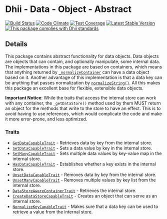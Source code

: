 # Dhii - Data - Object - Abstract

[![Build Status](https://travis-ci.org/Dhii/data-object-abstract.svg?branch=develop)](https://travis-ci.org/Dhii/data-object-abstract)
[![Code Climate](https://codeclimate.com/github/Dhii/data-object-abstract/badges/gpa.svg)](https://codeclimate.com/github/Dhii/data-object-abstract)
[![Test Coverage](https://codeclimate.com/github/Dhii/data-object-abstract/badges/coverage.svg)](https://codeclimate.com/github/Dhii/data-object-abstract/coverage)
[![Latest Stable Version](https://poser.pugx.org/dhii/data-object-abstract/version)](https://packagist.org/packages/dhii/data-object-abstract)
[![This package complies with Dhii standards](https://img.shields.io/badge/Dhii-Compliant-green.svg?style=flat-square)][Dhii]

## Details
This package contains abstract functionality for data objects. Data objects are objects that can contain, and optionally
manipulate, some internal data. The implementations in this package are based on containers, which means that anything
returned by [`_normalizeContainer`][NormalizeContainerCapableTrait#_normalizeContainer()] can have a data object based
on it. Another advantage of this implementation is that a data key can be anything that passes normalization by
[`normalizeString()`][NormalizeStringCapableTrait#_normalizeString()]. All this makes this package an excellent base
for flexible, extensible data objects.

**Important Notice**: While the traits that access the internal store can work with any container, the `_getDataStore()`
method used by them MUST return an object for the methods that write to the store to have an effect. This is to avoid
having to use references, which would complicate the code and make it more error-prone, and less optimized.

### Traits
- [`GetDataCapableTrait`][GetDataCapableTrait] - Retrieves data by key from the internal store.
- [`SetDataCapableTrait`][SetDataCapableTrait] - Sets a data value by key in the internal store.
- [`SetManyCapableTrait`][SetManyCapableTrait] - Sets multiple data values by key-value map in the internal store.
- [`HasDataCapableTrait`][HasDataCapableTrait] - Establishes whether a key exists in the internal store.
- [`UnsetDataCapableTrait`][UnsetDataCapableTrait] - Removes data by key from the internal store.
- [`UnsetManyCapableTrait`][UnsetManyCapableTrait] - Removes multiple values by key list from the internal store.
- [`DataStoreAwareContainerTrait`][DataStoreAwareContainerTrait] - Retrieves the internal store.
- [`CreateDataStoreCapableTrait`][CreateDataStoreCapableTrait] - Creates an object that can serve as an internal store.
- [`NormalizeKeyCapableTrait`][NormalizeKeyCapableTrait] - Makes sure that a data key can be used to retrieve a value from the internal store.


[Dhii]: https://github.com/Dhii/dhii

[GetDataCapableTrait]:                                                  src/GetDataCapableTrait.php
[SetDataCapableTrait]:                                                  src/SetDataCapableTrait.php
[SetManyCapableTrait]:                                                  src/SetManyCapableTrait.php
[HasDataCapableTrait]:                                                  src/HasDataCapableTrait.php
[UnsetDataCapableTrait]:                                                src/UnsetDataCapableTrait.php
[UnsetManyCapableTrait]:                                                src/UnsetManyCapableTrait.php
[DataStoreAwareContainerTrait]:                                         src/DataStoreAwareContainerTrait.php
[CreateDataStoreCapableTrait]:                                          src/CreateDataStoreCapableTrait.php
[NormalizeKeyCapableTrait]:                                             src/NormalizeKeyCapableTrait.php

[NormalizeContainerCapableTrait#_normalizeContainer()]:                 https://github.com/Dhii/container-helper-base/blob/develop/src/NormalizeContainerCapableTrait.php#L32
[NormalizeStringCapableTrait#_normalizeString()]:                       https://github.com/Dhii/normalization-helper-base/blob/develop/src/NormalizeStringCapableTrait.php#L30

